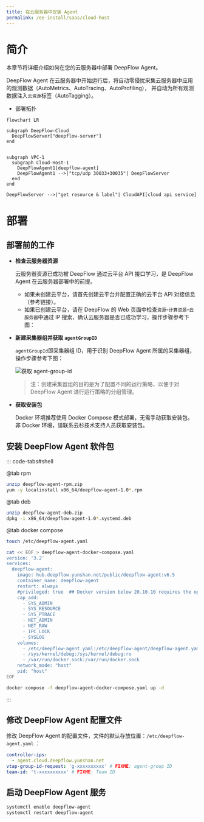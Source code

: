 ```yaml
---
title: 在云服务器中安装 Agent
permalink: /ee-install/saas/cloud-host
---
```


# 简介

本章节将详细介绍如何在您的云服务器中部署 DeepFlow Agent。

DeepFlow Agent 在云服务器中开始运行后，将自动零侵扰采集云服务器中应用的观测数据（AutoMetrics、AutoTracing、AutoProfiling）， 并自动为所有观测数据注入`云资源`标签（AutoTagging）。

- 部署拓扑

```mermaid
flowchart LR

subgraph DeepFlow-Cloud
  DeepFlowServer["deepflow-server"]
end


subgraph VPC-1
  subgraph Cloud-Host-1
    DeepFlowAgent1[deepflow-agent]
    DeepFlowAgent1 -->|"tcp/udp 30033+30035"| DeepFlowServer
  end
end

DeepFlowServer -->|"get resource & label"| CloudAPI[cloud api service]
```
# 部署

## 部署前的工作

- **检查云服务器资源**

  云服务器资源已成功被 DeepFlow 通过云平台 API 接口学习，是 DeepFlow Agent 在云服务器部署中的前提。
  - 如果未创建云平台，请首先创建云平台并配置正确的云平台 API 对接信息（参考链接）。
  - 如果已创建云平台，请在 DeepFlow 的 Web 页面中检查`资源`-`计算资源`-`云服务器`中通过 IP 搜索，确认云服务器是否已成功学习，操作步骤参考下图：

  
- **新建采集器组并获取 `agentGroupID`**

   `agentGroupId`即采集器组 ID，用于识别 DeepFlow Agent 所属的采集器组，操作步骤参考下图：

   ![获取 agent-group-id](https://yunshan-guangzhou.oss-cn-beijing.aliyuncs.com/pub/pic/20240613666aeb1bb3cb9.jpg?align=center)

   > 注：创建采集器组的目的是为了配置不同的运行策略，以便于对 DeepFlow Agent 进行运行策略的分组管理。

- **获取安装包**

  Docker 环境推荐使用 Docker Compose 模式部署，无需手动获取安装包。
  非 Docker 环境，请联系云杉技术支持人员获取安装包。

## 安装 DeepFlow Agent 软件包

::: code-tabs#shell

@tab rpm

```bash
unzip deepflow-agent-rpm.zip
yum -y localinstall x86_64/deepflow-agent-1.0*.rpm
```

@tab deb

```bash
unzip deepflow-agent-deb.zip
dpkg -i x86_64/deepflow-agent-1.0*.systemd.deb
```

@tab docker compose

```bash
touch /etc/deepflow-agent.yaml

cat << EOF > deepflow-agent-docker-compose.yaml
version: '3.2'
services:
  deepflow-agent:
    image: hub.deepflow.yunshan.net/public/deepflow-agent:v6.5
    container_name: deepflow-agent
    restart: always
    #privileged: true  ## Docker version below 20.10.10 requires the opening of the privileged mode, See https://github.com/moby/moby/pull/42836
    cap_add:
      - SYS_ADMIN
      - SYS_RESOURCE
      - SYS_PTRACE
      - NET_ADMIN
      - NET_RAW
      - IPC_LOCK
      - SYSLOG
    volumes:
      - /etc/deepflow-agent.yaml:/etc/deepflow-agent/deepflow-agent.yaml:ro
      - /sys/kernel/debug:/sys/kernel/debug:ro
      - /var/run/docker.sock:/var/run/docker.sock
    network_mode: "host"
    pid: "host"
EOF

docker compose -f deepflow-agent-docker-compose.yaml up -d
```

:::

## 修改 DeepFlow Agent 配置文件

修改 DeepFlow Agent 的配置文件，文件的默认存放位置：`/etc/deepflow-agent.yaml` ：

```yaml
controller-ips:
  - agent.cloud.deepflow.yunshan.net
vtap-group-id-request: 'g-xxxxxxxxxx' # FIXME: agent-group ID
team-id: 't-xxxxxxxxxx' # FIXME: Team ID
```

## 启动 DeepFlow Agent 服务

```bash
systemctl enable deepflow-agent
systemctl restart deepflow-agent
```
